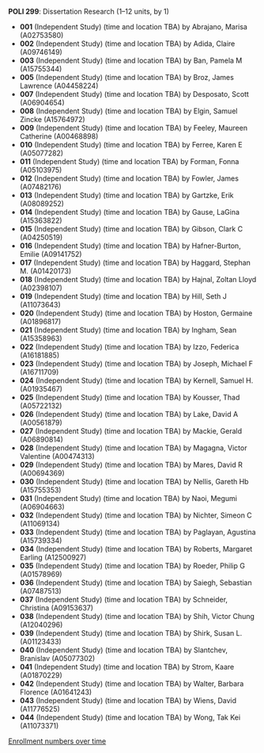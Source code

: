 **POLI 299**: Dissertation Research (1–12 units, by 1)

- **001** (Independent Study) (time and location TBA) by Abrajano, Marisa (A02753580)
- **002** (Independent Study) (time and location TBA) by Adida, Claire (A09746149)
- **003** (Independent Study) (time and location TBA) by Ban, Pamela M (A15755344)
- **005** (Independent Study) (time and location TBA) by Broz, James Lawrence (A04458224)
- **007** (Independent Study) (time and location TBA) by Desposato, Scott (A06904654)
- **008** (Independent Study) (time and location TBA) by Elgin, Samuel Zincke (A15764972)
- **009** (Independent Study) (time and location TBA) by Feeley, Maureen Catherine (A00468898)
- **010** (Independent Study) (time and location TBA) by Ferree, Karen E (A05077282)
- **011** (Independent Study) (time and location TBA) by Forman, Fonna (A05103975)
- **012** (Independent Study) (time and location TBA) by Fowler, James (A07482176)
- **013** (Independent Study) (time and location TBA) by Gartzke, Erik (A08089252)
- **014** (Independent Study) (time and location TBA) by Gause, LaGina (A15363822)
- **015** (Independent Study) (time and location TBA) by Gibson, Clark C (A04250519)
- **016** (Independent Study) (time and location TBA) by Hafner-Burton, Emilie (A09141752)
- **017** (Independent Study) (time and location TBA) by Haggard, Stephan M. (A01420173)
- **018** (Independent Study) (time and location TBA) by Hajnal, Zoltan Lloyd (A02398107)
- **019** (Independent Study) (time and location TBA) by Hill, Seth J (A11073643)
- **020** (Independent Study) (time and location TBA) by Hoston, Germaine (A01896817)
- **021** (Independent Study) (time and location TBA) by Ingham, Sean (A15358963)
- **022** (Independent Study) (time and location TBA) by Izzo, Federica (A16181885)
- **023** (Independent Study) (time and location TBA) by Joseph, Michael F (A16711709)
- **024** (Independent Study) (time and location TBA) by Kernell, Samuel H. (A01935467)
- **025** (Independent Study) (time and location TBA) by Kousser, Thad (A05722132)
- **026** (Independent Study) (time and location TBA) by Lake, David A (A00561879)
- **027** (Independent Study) (time and location TBA) by Mackie, Gerald (A06890814)
- **028** (Independent Study) (time and location TBA) by Magagna, Victor Valentine (A00474313)
- **029** (Independent Study) (time and location TBA) by Mares, David R (A00694369)
- **030** (Independent Study) (time and location TBA) by Nellis, Gareth Hb (A15755353)
- **031** (Independent Study) (time and location TBA) by Naoi, Megumi (A06904663)
- **032** (Independent Study) (time and location TBA) by Nichter, Simeon C (A11069134)
- **033** (Independent Study) (time and location TBA) by Paglayan, Agustina (A15739334)
- **034** (Independent Study) (time and location TBA) by Roberts, Margaret Earling (A12500927)
- **035** (Independent Study) (time and location TBA) by Roeder, Philip G (A01578969)
- **036** (Independent Study) (time and location TBA) by Saiegh, Sebastian (A07487513)
- **037** (Independent Study) (time and location TBA) by Schneider, Christina (A09153637)
- **038** (Independent Study) (time and location TBA) by Shih, Victor Chung (A12040296)
- **039** (Independent Study) (time and location TBA) by Shirk, Susan L. (A01123433)
- **040** (Independent Study) (time and location TBA) by Slantchev, Branislav (A05077302)
- **041** (Independent Study) (time and location TBA) by Strom, Kaare (A01870229)
- **042** (Independent Study) (time and location TBA) by Walter, Barbara Florence (A01641243)
- **043** (Independent Study) (time and location TBA) by Wiens, David (A11776525)
- **044** (Independent Study) (time and location TBA) by Wong, Tak Kei (A11073371)

[Enrollment numbers over time](./POLI299.tsv)
